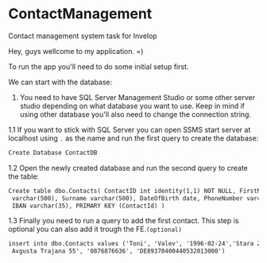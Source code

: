 # ContactManagement
 Contact management system task for Invelop
 
 Hey, guys wellcome to my application. =)

 To run the app you'll need to do some initial setup first.

 We can start with the database:

 1. You need to have SQL Server Management Studio or some other server studio depending on what database you want to       use. Keep in mind if using other database you'll also need to change the connection string.
 
  1.1 If you want to stick with SQL Server you can open SSMS start server at localhost using ``` . ``` as the name and run the first query to create the database:
 ```diff
 Create Database ContactDB
```
  1.2 Open the newly created database and run the second query to create the table:
 ```diff
 Create table dbo.Contacts( ContactID int identity(1,1) NOT NULL, FirstName
  varchar(500), Surname varchar(500), DateOfBirth date, PhoneNumber varchar(15),
  IBAN varchar(35), PRIMARY KEY (ContactId) )
```
  1.3 Finally you need to run a query to add the first contact. This step is optional you can also add it trough the         FE.```(optional)```
 ```diff
insert into dbo.Contacts values ('Toni', 'Valev', '1996-02-24','Stara Zagora,
  Avgusta Trajana 55', '0876876636', 'DE89370400440532013000')
```
